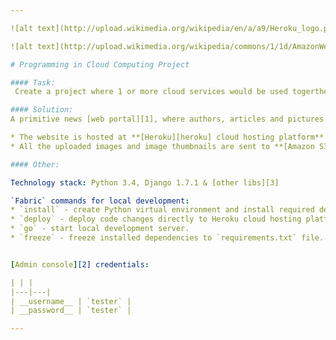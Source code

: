 ```yaml
---

![alt text](http://upload.wikimedia.org/wikipedia/en/a/a9/Heroku_logo.png)

![alt text](http://upload.wikimedia.org/wikipedia/commons/1/1d/AmazonWebservices_Logo.svg)

# Programming in Cloud Computing Project

#### Task:
 Create a project where 1 or more cloud services would be used togerther.

#### Solution:
A primitive news [web portal][1], where authors, articles and pictures are added through [admin console][2] and displayed in the main page.

* The website is hosted at **[Heroku][heroku] cloud hosting platform**.
* All the uploaded images and image thumbnails are sent to **[Amazon S3][s3] cloud storage service** and displayed directly from Amazon repository in the main page.

#### Other:

Technology stack: Python 3.4, Django 1.7.1 & [other libs][3]

`Fabric` commands for local development:
* `install` - create Python virtual environment and install required dependecies.
* `deploy` - deploy code changes directly to Heroku cloud hosting platform.
* `go` - start local development server.
* `freeze` - freeze installed dependencies to `requirements.txt` file.


[Admin console][2] credentials:

| | |
|---|---|
| __username__ | `tester` |
| __password__ | `tester` |

---
```


[1]: https://mysterious-taiga-3717.herokuapp.com/
[2]: https://mysterious-taiga-3717.herokuapp.com/admin
[3]: /cloud-paper-news/requirements.txt
[heroku]: https://www.heroku.com/
[s3]: http://aws.amazon.com/s3/
